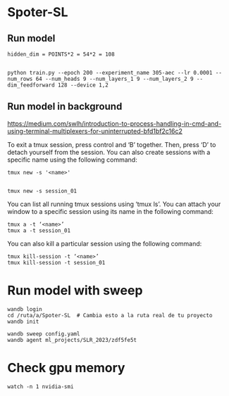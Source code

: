 # Spoter-SL


## Run model 

    hidden_dim = POINTS*2 = 54*2 = 108


    python train.py --epoch 200 --experiment_name 305-aec --lr 0.0001 --num_rows 64 --num_heads 9 --num_layers_1 9 --num_layers_2 9 --dim_feedforward 128 --device 1,2

## Run model in background

https://medium.com/swlh/introduction-to-process-handling-in-cmd-and-using-terminal-multiplexers-for-uninterrupted-bfd1bf2c16c2


To exit a tmux session, press control and ‘B’ together. Then, press ‘D’ to detach yourself from the session. You can also create sessions with a specific name using the following command:

    tmux new -s '<name>'
    

    tmux new -s session_01
  
You can list all running tmux sessions using ‘tmux ls’. You can attach your window to a specific session using its name in the following command:

    tmux a -t ‘<name>’
    tmux a -t session_01

You can also kill a particular session using the following command:

    tmux kill-session -t ‘<name>’
    tmux kill-session -t session_01


# Run model with sweep

    wandb login
    cd /ruta/a/Spoter-SL  # Cambia esto a la ruta real de tu proyecto
    wandb init

    wandb sweep config.yaml
    wandb agent ml_projects/SLR_2023/zdf5fe5t

# Check gpu memory

    watch -n 1 nvidia-smi

